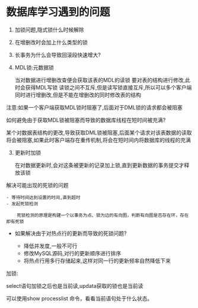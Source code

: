 # 数据库学习遇到的问题 #

1. 加锁问题,隐式锁什么时候解除
2. 在增删改时会加上什么类型的锁

1. 长事务为什么会导致回滚段快速增大?

2. MDL锁:元数据锁

	当对数据进行增删改查便会获取该表的MDL的读锁
	要对表的结构进行修改,此时会获得MDL写锁
	读锁之间不互斥,但是读写锁直接互斥,所以可以多个客户端同时进行增删改,但是不能在增删改的同时修改表的结构

注意:如果一个客户端获取MDL锁时阻塞了,后面对于DML锁的请求都会被阻塞

如何避免由于获取MDL锁被阻塞而导致的数据库线程在短时间被充满?

某个对数据表结构的更改,导致获取DML锁被阻塞,后面某个请求对该表数据的读取将会被阻塞,如果此时客户端存在重传机制,将会在短时间内将数据库的线程的充满


3. 更新时加锁

	在对数据更新时,会对这条被更新的记录加上锁,直到更新数据的事务提交才释放该锁


解决可能出现的死锁的问题

	- 等待时间达到设置的时间,直到超时
	- 发起死锁检测

		死锁检测的原理是构建一个以事务为点、锁为边的有向图，判断有向图是否存在环，存在即有死锁

- 如果解决由于对热点行的更新而导致的死锁问题?

	- 降低并发度,一般不可行
	- 修改MySQL源码,对行的更新顺序进行排序
	- 将热点行用多行存储起来,这样对同一行的更新频率自然降低下来


加锁:

select语句加锁之后也是当前读,updata获取的锁也是当前读

		
可以使用show processlist 命令，看看当前语句处于什么状态。